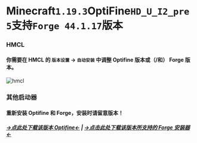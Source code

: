 # Minecraft`1.19.3`OptiFine`HD_U_I2_pre5`支持`Forge 44.1.17`版本

### HMCL

#### 你需要在 HMCL 的 `版本设置` -> `自动安装` 中调整 Optifine 版本或（/和） Forge 版本。

![hmcl](https://zkitefly.github.io/optifine-forge-support-list/hmcl.gif)

### 其他启动器

#### 重新安装 Optifine 和 Forge，安装时请留意版本！

##### [→点此处下载该版本 Optifine←](https://optifine.cn/download/preview_OptiFine_1.19.3_HD_U_I2_pre5.jar) | [→点击此处下载该版本所支持的 Forge 安装器←](https://maven.minecraftforge.net/net/minecraftforge/forge/1.19.3-44.1.17/forge-1.19.3-44.1.17-installer.jar)

